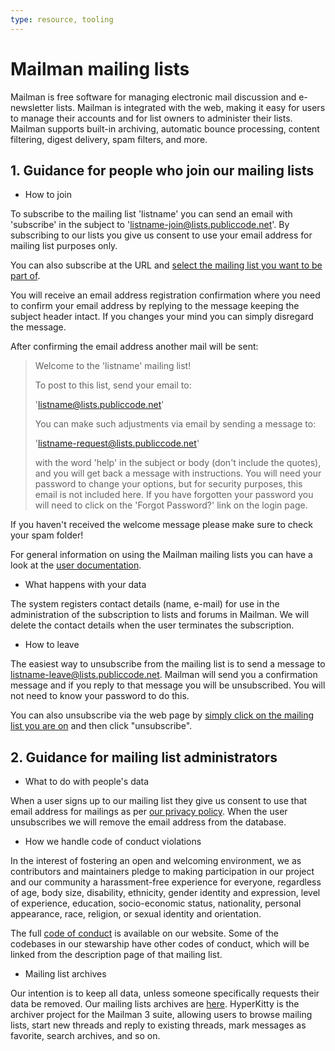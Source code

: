 ```yaml
---
type: resource, tooling
---
```


# Mailman mailing lists

Mailman is free software for managing electronic mail discussion and e-newsletter lists. Mailman is integrated with the web, making it easy for users to manage their accounts and for list owners to administer their lists. Mailman supports built-in archiving, automatic bounce processing, content filtering, digest delivery, spam filters, and more.

## 1. Guidance for people who join our mailing lists 

* How to join

To subscribe to the mailing list 'listname' you can send an email with 'subscribe' in the subject to 'listname-join@lists.publiccode.net'. By subscribing to our lists you give us consent to use your email address for mailing list purposes only.

You can also subscribe at the URL and [select the mailing list you want to be part of](https://lists.publiccode.net/mailman/postorius/lists/?all-lists).

You will receive an email address registration confirmation where you need to confirm your email address by replying to the message keeping the subject header intact. If you changes your mind you can simply disregard the message.

After confirming the email address another mail will be sent:
> 
> Welcome to the 'listname' mailing list!
>
> To post to this list, send your email to:
>
> 'listname@lists.publiccode.net'
>
> You can make such adjustments via email by sending a message to:
>
> 'listname-request@lists.publiccode.net'
>
> with the word 'help' in the subject or body (don't include the quotes), and you will get back a message with instructions. You will need your password to change your options, but for security purposes, this email is not included here. If you have forgotten your password you will need to click on the 'Forgot Password?' link on the login page.

If you haven't received the welcome message please make sure to check your spam folder!

For general information on using the Mailman mailing lists you can have a look at the [user documentation](https://wiki.list.org/DOC/Mailman%202.1%20Members%20Manual).

* What happens with your data

The system registers contact details (name, e-mail) for use in the administration of the subscription to lists and forums in Mailman. We will delete the contact details when the user terminates the subscription.

* How to leave

The easiest way to unsubscribe from the mailing list is to send a message to listname-leave@lists.publiccode.net. Mailman will send you a confirmation message and if you reply to that message you will be unsubscribed. You will not need to know your password to do this.

You can also unsubscribe via the web page by [simply click on the mailing list you are on]( https://lists.publiccode.net/mailman/postorius/lists/?all-lists) and then click "unsubscribe".

## 2. Guidance for mailing list administrators

* What to do with people's data

When a user signs up to our mailing list they give us consent to use that email address for mailings as per [our privacy policy](https://about.publiccode.net/organization/privacy.html). When the user unsubscribes we will remove the email address from the database.

* How we handle code of conduct violations

In the interest of fostering an open and welcoming environment, we as contributors and maintainers pledge to making participation in our project and our community a harassment-free experience for everyone, regardless of age, body size, disability, ethnicity, gender identity and expression, level of experience, education, socio-economic status, nationality, personal appearance, race, religion, or sexual identity and orientation.

The full [code of conduct](https://about.publiccode.net/CODE_OF_CONDUCT.html) is available on our website. Some of the codebases in our stewarship have other codes of conduct, which will be linked from the description page of that mailing list.

* Mailing list archives

Our intention is to keep all data, unless someone specifically requests their data be removed. Our mailing lists archives are [here](https://lists.publiccode.net/hyperkitty/hyperkitty/). HyperKitty is the archiver project for the Mailman 3 suite, allowing users to browse mailing lists, start new threads and reply to existing threads, mark messages as favorite, search archives, and so on.

